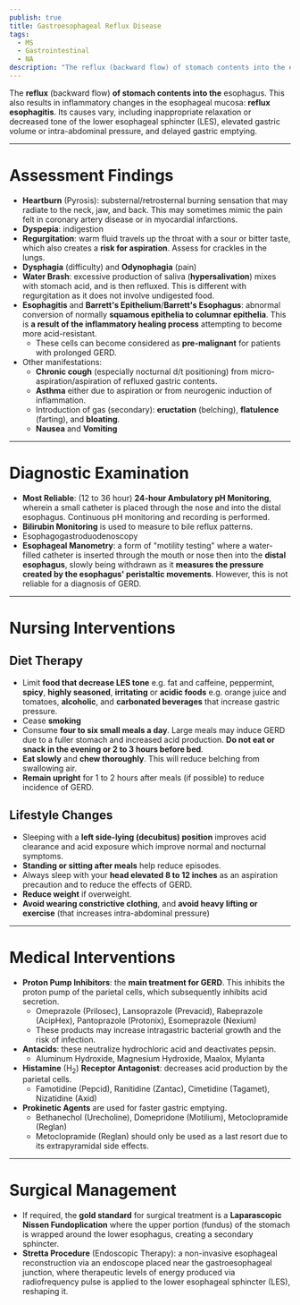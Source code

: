 ```yaml
---
publish: true
title: Gastroesophageal Reflux Disease
tags:
  - MS
  - Gastrointestinal
  - NA
description: "The reflux (backward flow) of stomach contents into the esophagus. This also results in inflammatory changes in the esophageal mucosa: reflux esophagitis. Its causes vary, including inappropriate relaxation or decreased tone of the lower esophageal sphincter (LES), elevated gastric volume or intra-abdominal pressure, and delayed gastric emptying."
---
```

The **reflux** (backward flow) **of stomach contents into the** esophagus. This also results in inflammatory changes in the esophageal mucosa: **reflux esophagitis**. Its causes vary, including inappropriate relaxation or decreased tone of the lower esophageal sphincter (LES), elevated gastric volume or intra-abdominal pressure, and delayed gastric emptying.

___

# Assessment Findings
- **Heartburn** (Pyrosis): substernal/retrosternal burning sensation that may radiate to the neck, jaw, and back. This may sometimes mimic the pain felt in coronary artery disease or in myocardial infarctions.
- **Dyspepia**: indigestion
- **Regurgitation**: warm fluid travels up the throat with a sour or bitter taste, which also creates a **risk for aspiration**. Assess for crackles in the lungs.
- **Dysphagia** (difficulty) and **Odynophagia** (pain)
- **Water Brash**: excessive production of saliva (**hypersalivation**) mixes with stomach acid, and is then refluxed. This is different with regurgitation as it does not involve undigested food.
- **Esophagitis** and **Barrett's Epithelium**/**Barrett's Esophagus**: abnormal conversion of normally **squamous epithelia to columnar epithelia**. This is **a result of the inflammatory healing process** attempting to become more acid-resistant.
	- These cells can become considered as **pre-malignant** for patients with prolonged GERD.
- Other manifestations:
	- **Chronic cough** (especially nocturnal d/t positioning) from micro-aspiration/aspiration of refluxed gastric contents.
	- **Asthma** either due to aspiration or from neurogenic induction of inflammation.
	- Introduction of gas (secondary): **eructation** (belching), **flatulence** (farting), and **bloating**.
	- **Nausea** and **Vomiting**

___

# Diagnostic Examination
- **Most Reliable**: (12 to 36 hour) **24-hour Ambulatory pH Monitoring**, wherein a small catheter is placed through the nose and into the distal esophagus. Continuous pH monitoring and recording is performed.
- **Bilirubin Monitoring** is used to measure to bile reflux patterns.
- Esophagogastroduodenoscopy
- **Esophageal Manometry**: a form of "motility testing" where a water-filled catheter is inserted through the mouth or nose then into the **distal esophagus**, slowly being withdrawn as it **measures the pressure created by the esophagus' peristaltic movements**. However, this is not reliable for a diagnosis of GERD.

___

# Nursing Interventions
## Diet Therapy
- Limit **food that decrease LES tone** e.g. fat and caffeine, peppermint, **spicy**, **highly seasoned**, **irritating** or **acidic foods** e.g. orange juice and tomatoes, **alcoholic**, and **carbonated beverages** that increase gastric pressure.
- Cease **smoking**
- Consume **four to six small meals a day**. Large meals may induce GERD due to a fuller stomach and increased acid production. **Do not eat or snack in the evening or 2 to 3 hours before bed**.
- **Eat slowly** and **chew thoroughly**. This will reduce belching from swallowing air.
- **Remain upright** for 1 to 2 hours after meals (if possible) to reduce incidence of GERD.
## Lifestyle Changes
- Sleeping with a **left side-lying (decubitus) position** improves acid clearance and acid exposure which improve normal and nocturnal symptoms.
- **Standing or sitting after meals** help reduce episodes.
- Always sleep with your **head elevated 8 to 12 inches** as an aspiration precaution and to reduce the effects of GERD.
- **Reduce weight** if overweight.
- **Avoid wearing constrictive clothing**, and **avoid heavy lifting or exercise** (that increases intra-abdominal pressure)

___

# Medical Interventions
- **Proton Pump Inhibitors**: the **main treatment for GERD**. This inhibits the proton pump of the parietal cells, which subsequently inhibits acid secretion.
	- Omeprazole (Prilosec), Lansoprazole (Prevacid), Rabeprazole (AcipHex), Pantoprazole (Protonix), Esomeprazole (Nexium)
	- These products may increase intragastric bacterial growth and the risk of infection.
- **Antacids**: these neutralize hydrochloric acid and deactivates pepsin.
	- Aluminum Hydroxide, Magnesium Hydroxide, Maalox, Mylanta
- **Histamine** (H<sub>2</sub>) **Receptor Antagonist**: decreases acid production by the parietal cells.
	- Famotidine (Pepcid), Ranitidine (Zantac), Cimetidine (Tagamet), Nizatidine (Axid)
- **Prokinetic Agents** are used for faster gastric emptying.
	- Bethanechol (Urecholine), Domepridone (Motilium), Metoclopramide (Reglan)
	- Metoclopramide (Reglan) should only be used as a last resort due to its extrapyramidal side effects.

___

# Surgical Management
- If required, the **gold standard** for surgical treatment is a **Laparascopic Nissen Fundoplication** where the upper portion (fundus) of the stomach is wrapped around the lower esophagus, creating a secondary sphincter.
- **Stretta Procedure** (Endoscopic Therapy): a non-invasive esophageal reconstruction via an endoscope placed near the gastroesophageal junction, where therapeutic levels of energy produced via radiofrequency pulse is applied to the lower esophageal sphincter (LES), reshaping it.
